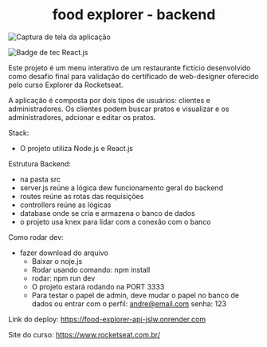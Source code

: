 <h1 align="center" font-family="Roboto, sans-serif">food explorer - backend</h1>

![Captura de tela da aplicação](https://github.com/andregparada/food_explorer_frontend/assets/113139448/3e672adf-c933-4f5e-8f0d-b0fb61066532)

![Badge de tec React.js](https://img.shields.io/badge/Node.js-blue)

Este projeto é um menu interativo de um restaurante fictício desenvolvido como desafio final para validação do certificado de web-designer oferecido pelo curso Explorer da Rocketseat.

A aplicação é composta por dois tipos de usuários: clientes e administradores. Os clientes podem buscar pratos e visualizar e os administradores, adcionar e editar os pratos.
 
Stack:
- O projeto utiliza Node.js e React.js

Estrutura Backend:
- na pasta src
- server.js reúne a lógica dew funcionamento geral do backend
- routes reúne as rotas das requisições
- controllers reúne as lógicas
- database onde se cria e armazena o banco de dados
- o projeto usa knex para lidar com a conexão com o banco

Como rodar dev:
- fazer download do arquivo
  - Baixar o noje.js
  - Rodar usando comando: npm install
  - rodar: npm run dev
  - O projeto estará rodando na PORT 3333
  - Para testar o papel de admin, deve mudar o papel no banco de dados ou entrar com o perfil: andre@email.com senha: 123

Link do deploy: 
 https://food-explorer-api-jslw.onrender.com

 Site do curso: https://www.rocketseat.com.br/

